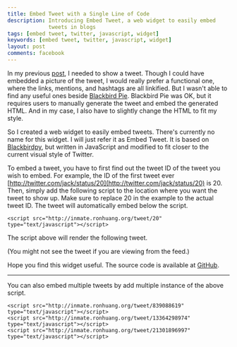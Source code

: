 ```yaml
---
title: Embed Tweet with a Single Line of Code
description: Introducing Embed Tweet, a web widget to easily embed
             tweets in blogs
tags: [embed tweet, twitter, javascript, widget]
keywords: [embed tweet, twitter, javascript, widget]
layout: post
comments: facebook
---
```


In my previous [post](/2011/04/02/after-april-fools-day/), I needed to
show a tweet. Though I could have embedded a picture of the tweet, I
would really prefer a functional one, where the links, mentions, and
hashtags are all linkified. But I wasn't able to find any useful ones
beside [Blackbird
Pie](http://media.twitter.com/blackbird-pie/). Blackbird Pie was OK,
but it requires users to manually generate the tweet and embed the
generated HTML. And in my case, I also have to slightly change the
HTML to fit my style.

So I created a web widget to easily embed tweets. There's currently no
name for this widget. I will just refer it as Embed Tweet. It is based
on [Blackbirdpy](https://github.com/jmillerinc/blackbirdpy), but
written in JavaScript and modified to fit closer to the current visual
style of Twitter.

To embed a tweet, you have to first find out the tweet ID of the tweet
you wish to embed. For example, the ID of the first tweet ever
[http://twitter.com/jack/status/20](http://twitter.com/jack/status/20)
is 20. Then, simply add the following script to the location where you
want the tweet to show up. Make sure to replace 20 in the example to
the actual tweet ID. The tweet will automatically embed below the
script.

    <script src="http://inmate.ronhuang.org/tweet/20" type="text/javascript"></script>

The script above will render the following tweet.

<div style="width:85%">
<script src="http://inmate.ronhuang.org/tweet/20" type="text/javascript"></script>
</div>

(You might not see the tweet if you are viewing from the feed.)

Hope you find this widget useful. The source code is available at
[GitHub](https://github.com/ronhuang/inmate).

----

You can also embed multiple tweets by add multiple instance of the
above script.

    <script src="http://inmate.ronhuang.org/tweet/839088619" type="text/javascript"></script>
    <script src="http://inmate.ronhuang.org/tweet/13364298974" type="text/javascript"></script>
    <script src="http://inmate.ronhuang.org/tweet/21301896997" type="text/javascript"></script>

<div style="width:85%">
<script src="http://inmate.ronhuang.org/tweet/839088619" type="text/javascript"></script>
<br/>
<script src="http://inmate.ronhuang.org/tweet/13364298974" type="text/javascript"></script>
<br/>
<script src="http://inmate.ronhuang.org/tweet/21301896997" type="text/javascript"></script>
</div>
<br/>
<br/>
